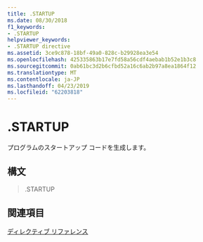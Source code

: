 ```yaml
---
title: .STARTUP
ms.date: 08/30/2018
f1_keywords:
- .STARTUP
helpviewer_keywords:
- .STARTUP directive
ms.assetid: 3ce9c878-18bf-49a0-828c-b29928ea3e54
ms.openlocfilehash: 425335863b17e7fd58a56cdf4aebab1b52e1b3c8
ms.sourcegitcommit: 0ab61bc3d2b6cfbd52a16c6ab2b97a8ea1864f12
ms.translationtype: MT
ms.contentlocale: ja-JP
ms.lasthandoff: 04/23/2019
ms.locfileid: "62203818"
---
```

# <a name="startup"></a>.STARTUP

プログラムのスタートアップ コードを生成します。

## <a name="syntax"></a>構文

> .STARTUP

## <a name="see-also"></a>関連項目

[ディレクティブ リファレンス](../../assembler/masm/directives-reference.md)<br/>